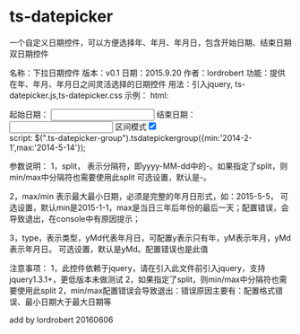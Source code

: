# ts-datepicker
一个自定义日期控件，可以方便选择年、年月、年月日，包含开始日期、结束日期双日期控件

名称：下拉日期控件
版本：v0.1
日期：2015.9.20
作者：lordrobert
功能：提供在年、年月、年月日之间灵活选择的日期控件
用法：引入jquery, ts-datepicker.js,ts-datepicker.css
示例：
html:
<div class="ts-datepicker-group" onselectstart="return false;">
    <span>起始日期：</span> <input type="text" data-id="startdate" class="ts-datepicker" />
    <span>结束日期：</span> <input type="text" data-id="enddate" class="ts-datepicker" />
    <label>区间模式</label><input type="checkbox" checked />
</div>
script:
$(".ts-datepicker-group").tsdatepickergroup({min:'2014-2-1',max:'2014-5-14'});


参数说明：
1，split，
	表示分隔符，即yyyy-MM-dd中的-。如果指定了split，则min/max中分隔符也需要使用此split
	可选设置，默认是-。

2，max/min
	表示最大最小日期，必须是完整的年月日形式，如：2015-5-5，
	可选设置，默认min是2015-1-1，max是当日三年后年份的最后一天；配置错误，会导致退出，在console中有原因提示；

3，type，表示类型，yMd代表年月日，可配置y表示只有年，yM表示年月，yMd表示年月日。
	可选设置，默认是yMd。配置错误也是此值

注意事项：
1，此控件依赖于jquery，请在引入此文件前引入jquery，支持jquery1.3.1+，更低版本未做测试
2，如果指定了split，则min/max中分隔符也需要使用此split
2，min/max配置错误会导致退出：错误原因主要有：配置格式错误、最小日期大于最大日期等

add by lordrobert 20160606